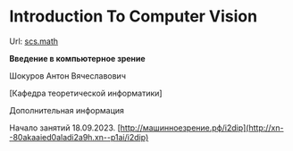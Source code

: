 # Introduction To Computer Vision
Url: [scs.math](https://scs.math.msu.ru/node/3418)

**Введение в компьютерное зрение**

Шокуров Антон Вячеславович

[Кафедра теоретической информатики]

Дополнительная информация

Начало занятий 18.09.2023.
[http://машинноезрение.рф/i2dip](http://xn--80akaaied0aladi2a9h.xn--p1ai/i2dip)

